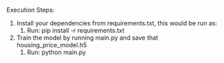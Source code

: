 Execution Steps:<br>
1. Install your dependencies from requirements.txt, this would be run as: <br>
   1. Run: pip install -r requirements.txt
2. Train the model by running main.py and save that housing_price_model.h5 <br>
   1. Run: python main.py
